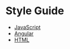 
# Style Guide

- [JavaScript](https://github.com/kirillgroshkov/styleguide/blob/master/guide/javascript.md)
- [Angular](https://github.com/kirillgroshkov/styleguide/blob/master/guide/angular.md)
- [HTML](https://github.com/kirillgroshkov/styleguide/blob/master/guide/HTML.md)
